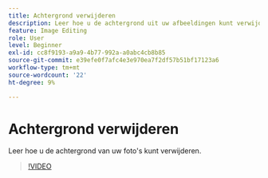 ```yaml
---
title: Achtergrond verwijderen
description: Leer hoe u de achtergrond uit uw afbeeldingen kunt verwijderen
feature: Image Editing
role: User
level: Beginner
exl-id: cc8f9193-a9a9-4b77-992a-a0abc4cb8b85
source-git-commit: e39efe0f7afc4e3e970ea7f2df57b51bf17123a6
workflow-type: tm+mt
source-wordcount: '22'
ht-degree: 9%

---
```


# Achtergrond verwijderen

Leer hoe u de achtergrond van uw foto&#39;s kunt verwijderen.

>[!VIDEO](https://video.tv.adobe.com/v/3420220?quality=12&learn=on&hidetitle=true)
